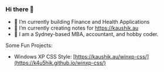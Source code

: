 ### Hi there 👋

<!--
**k4u5hik/k4u5hik** is a ✨ _special_ ✨ repository because its `README.md` (this file) appears on your GitHub profile.-->

- 🔭 I’m currently building Finance and Health Applications
- 🌱 I’m currently creating notes for https://kaushik.au
- 💬 I am a Sydney-based MBA, accountant, and hobby coder.

Some Fun Projects:
- Windows XP CSS Style: [https://kaushik.au/winxp-css/](https://k4u5hik.github.io/winxp-css/)
